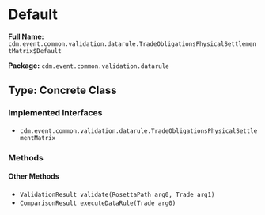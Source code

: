# Default

**Full Name:** `cdm.event.common.validation.datarule.TradeObligationsPhysicalSettlementMatrix$Default`

**Package:** `cdm.event.common.validation.datarule`

## Type: Concrete Class

### Implemented Interfaces

- `cdm.event.common.validation.datarule.TradeObligationsPhysicalSettlementMatrix`

### Methods

#### Other Methods

- `ValidationResult validate(RosettaPath arg0, Trade arg1)`
- `ComparisonResult executeDataRule(Trade arg0)`

